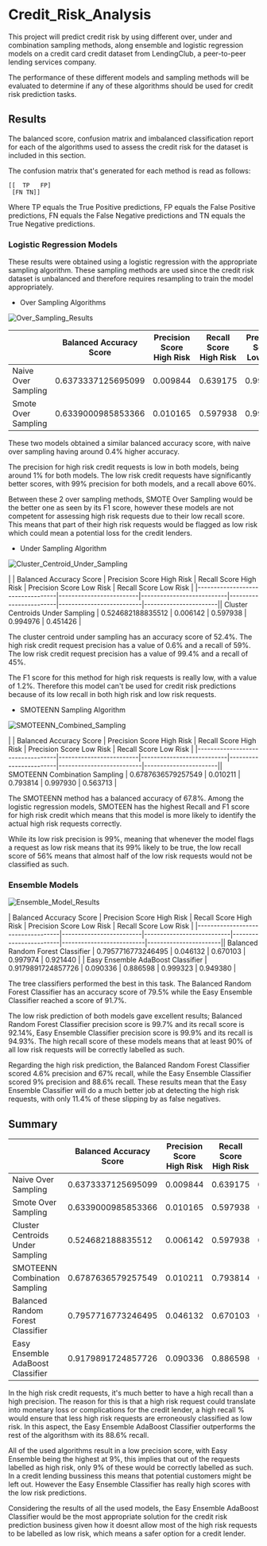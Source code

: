 # Credit_Risk_Analysis
This project will predict credit risk by using different over, under and combination sampling methods, along ensemble and logistic regression models on a credit card credit dataset from LendingClub, a peer-to-peer lending services company.

The performance of these different models and sampling methods will be evaluated to determine if any of these algorithms should be used for credit risk prediction tasks.

## Results

The balanced score, confusion matrix and imbalanced classification report for each of the algorithms used to assess the credit risk for the dataset is included in this section.

The confusion matrix that's generated for each method is read as follows:

```
[[  TP   FP]
 [FN TN]]
```

Where TP equals the True Positive predictions, FP equals the False Positive predictions, FN equals the False Negative predictions and TN equals the True Negative predictions. 

### Logistic Regression Models

These results were obtained using a logistic regression with the appropriate sampling algorithm. These sampling methods are used since the credit risk dataset is unbalanced and therefore requires resampling to train the model appropriately.

* Over Sampling Algorithms

![Over_Sampling_Results](/Images/Over_Sampling_Results.png)

|                     | Balanced Accuracy Score | Precision Score High Risk | Recall Score High Risk | Precision Score Low Risk | Recall Score Low Risk |
|---------------------|-------------------------|---------------------------|------------------------|--------------------------|-----------------------|
| Naive Over Sampling | 0.6373337125695099      | 0.009844                  | 0.639175               | 0.996791                 | 0.010165              |
| Smote Over Sampling | 0.6339000985853366      | 0.010165                  | 0.597938               | 0.996608                 | 0.669862              |

These two models obtained a similar balanced accuracy score, with naive over sampling having around 0.4% higher accuracy. 

The precision for high risk credit requests is low in both models, being around 1% for both models. The low risk credit requests have significantly better scores, with 99% precision for both models, and a recall above 60%.

Between these 2 over sampling methods, SMOTE Over Sampling would be the better one as seen by its F1 score, however these models are not competent for assessing high risk requests due to their low recall score. This means that part of their high risk requests would be flagged as low risk which could mean a potential loss for the credit lenders.

* Under Sampling Algorithm

![Cluster_Centroid_Under_Sampling](/Images/Under_Sampling_Results.png)

|                                  | Balanced Accuracy Score | Precision Score High Risk | Recall Score High Risk | Precision Score Low Risk | Recall Score Low Risk |
|----------------------------------|-------------------------|---------------------------|------------------------|--------------------------|-----------------------|| Cluster Centroids Under Sampling | 0.524682188835512       | 0.006142                  | 0.597938               | 0.994976                 | 0.451426              |

The cluster centroid under sampling has an accuracy score of 52.4%. The high risk credit request precision has a value of 0.6% and a recall of 59%. The low risk credit request precision has a value of 99.4% and a recall of 45%. 

The F1 score for this method for high risk requests is really low, with a value of 1.2%. Therefore this model can't be used for credit risk predictions because of its low recall in both high risk and low risk requests.

* SMOTEENN Sampling Algorithm

![SMOTEENN_Combined_Sampling](/Images/SMOTEEN_Results.png)

|                                  | Balanced Accuracy Score | Precision Score High Risk | Recall Score High Risk | Precision Score Low Risk | Recall Score Low Risk |
|----------------------------------|-------------------------|---------------------------|------------------------|--------------------------|-----------------------|| SMOTEENN Combination Sampling    | 0.6787636579257549      | 0.010211                  | 0.793814               | 0.997930                 | 0.563713              |

The SMOTEENN method has a balanced accuracy of 67.8%. Among the logistic regression models, SMOTEEN has the highest Recall and F1 score for high risk credit which means that this model is more likely to identify the actual high risk requests correctly. 

While its low risk precision is 99%, meaning that whenever the model flags a request as low risk means that its 99% likely to be true, the low recall score of 56% means that almost half of the low risk requests would not be classified as such.

### Ensemble Models

![Ensemble_Model_Results](/Images/Ensemble_Results.png)

| Balanced Accuracy Score | Precision Score High Risk | Recall Score High Risk | Precision Score Low Risk | Recall Score Low Risk |
|-----------------------------------|-------------------------|---------------------------|------------------------|--------------------------|-----------------------|| Balanced Random Forest Classifier | 0.7957716773246495      | 0.046132                  | 0.670103               | 0.997974                 | 0.921440              |
| Easy Ensemble AdaBoost Classifier | 0.9179891724857726      | 0.090336                  | 0.886598               | 0.999323                 | 0.949380              |

The tree classifiers performed the best in this task. The Balanced Random Forest Classifier has an accuracy score of 79.5% while the Easy Ensemble Classifier reached a score of 91.7%. 

The low risk prediction of both models gave excellent results; Balanced Random Forest Classifier precision score is 99.7% and its recall score is 92.14%, Easy Ensemble Classifier precision score is 99.9% and its recall is 94.93%. The high recall score of these models means that at least 90% of all low risk requests will be correctly labelled as such.

Regarding the high risk prediction, the Balanced Random Forest Classifier scored 4.6% precision and 67% recall, while the Easy Ensemble Classifier scored 9% precision and 88.6% recall. These results mean that the Easy Ensemble Classifier will do a much better job at detecting the high risk requests, with only 11.4% of these slipping by as false negatives.

## Summary 


|                                   | Balanced Accuracy Score | Precision Score High Risk | Recall Score High Risk | Precision Score Low Risk | Recall Score Low Risk |
|-----------------------------------|-------------------------|---------------------------|------------------------|--------------------------|-----------------------|
| Naive Over Sampling               | 0.6373337125695099      | 0.009844                  | 0.639175               | 0.996791                 | 0.010165              |
| Smote Over Sampling               | 0.6339000985853366      | 0.010165                  | 0.597938               | 0.996608                 | 0.669862              |
| Cluster Centroids Under Sampling  | 0.524682188835512       | 0.006142                  | 0.597938               | 0.994976                 | 0.451426              |
| SMOTEENN Combination Sampling     | 0.6787636579257549      | 0.010211                  | 0.793814               | 0.997930                 | 0.563713              |
| Balanced Random Forest Classifier | 0.7957716773246495      | 0.046132                  | 0.670103               | 0.997974                 | 0.921440              |
| Easy Ensemble AdaBoost Classifier | 0.9179891724857726      | 0.090336                  | 0.886598               | 0.999323                 | 0.949380              |

In the high risk credit requests, it's much better to have a high recall than a high precision. The reason for this is that a high risk request could translate into monetary loss or complications for the credit lender, a high recall % would ensure that less high risk requests are erroneously classified as low risk. In this aspect, the Easy Ensemble AdaBoost Classifier outperforms the rest of the algorithsm with its 88.6% recall. 

All of the used algorithms result in a low precision score, with Easy Ensemble being the highest at 9%, this implies that out of the requests labelled as high risk, only 9% of these would be correctly labelled as such. In a credit lending bussiness this means that potential customers might be left out. However the Easy Ensemble Classifier has really high scores with the low risk predictions.

Considering the results of all the used models, the Easy Ensemble AdaBoost Classifier would be the most appropriate solution for the credit risk prediction business given how it doesnt allow most of the high risk requests to be labelled as low risk, which means a safer option for a credit lender.